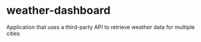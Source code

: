 # weather-dashboard
Application that uses a third-party API to retrieve weather data for multiple cities
